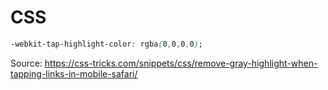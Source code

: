 # CSS

```css
-webkit-tap-highlight-color: rgba(0,0,0,0);
```

Source: <https://css-tricks.com/snippets/css/remove-gray-highlight-when-tapping-links-in-mobile-safari/>
